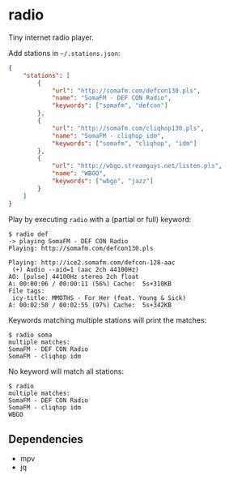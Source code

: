 # radio

Tiny internet radio player.

Add stations in `~/.stations.json`:

```json
{
    "stations": [
        {
            "url": "http://somafm.com/defcon130.pls",
            "name": "SomaFM - DEF CON Radio",
            "keywords": ["somafm", "defcon"]
        },
        {
            "url": "http://somafm.com/cliqhop130.pls",
            "name": "SomaFM - cliqhop idm",
            "keywords": ["somafm", "cliqhop", "idm"]
        },
        {
            "url": "http://wbgo.streamguys.net/listen.pls",
            "name": "WBGO",
            "keywords": ["wbgo", "jazz"]
        }
    ]
}
```

Play by executing `radio` with a (partial or full) keyword:

```
$ radio def
-> playing SomaFM - DEF CON Radio
Playing: http://somafm.com/defcon130.pls

Playing: http://ice2.somafm.com/defcon-128-aac
 (+) Audio --aid=1 (aac 2ch 44100Hz)
AO: [pulse] 44100Hz stereo 2ch float
A: 00:00:06 / 00:00:11 (56%) Cache:  5s+310KB
File tags:
 icy-title: MMOTHS - For Her (feat. Young & Sick)
A: 00:02:50 / 00:02:55 (97%) Cache:  5s+342KB
```

Keywords matching multiple stations will print the matches:

```
$ radio soma
multiple matches:
SomaFM - DEF CON Radio
SomaFM - cliqhop idm
```

No keyword will match all stations:

```
$ radio
multiple matches:
SomaFM - DEF CON Radio
SomaFM - cliqhop idm
WBGO
```


## Dependencies

* mpv
* jq
